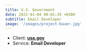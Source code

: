 ```yaml
---
title: U.S. Government
date: 2022-01-04 08:01:35 +0300
subtitle: Email Developer
image: '/images/project-bauer.jpg'
---
```


<!-- -->

<ul class="list-inline item-details">
    <li>Client:
        <strong><a href="https://www.usa.gov">usa.gov</a>
        </strong>
    </li>
    <li>Service:
        <strong>Email Developer</strong>
    </li>
</ul>